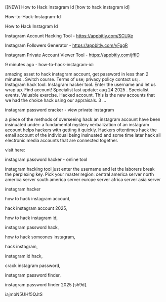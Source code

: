 [[NEW] How to Hack Instagram Id [how to hack instagram id]

How-to-Hack-Instagram-Id

How to Hack Instagram Id

Instagram Account Hacking Tool - https://appbitly.com/SCUXe

Instagram Followers Generator - https://appbitly.com/yFggR

Instagram Private Account Viewer Tool - https://appbitly.com/jfflD

9 minutes ago - how-to-hack-instagram-id:

 amazing asset to hack instagram account, get password in less than 2 minutes.. Switch course. Terms of use; privacy policy contact us; . Instagram hack tool. Instagram hacker tool. Enter the username and let us wrap up. Find account! Specialist last update: aug 24 2025 . Specialist events. Valuable exercise. Hacked account. This is the new accounts that we had the choice hack using our appraisals. 3 ...

instagram password cracker - view private instagram

a piece of the methods of overseeing hack an instagram account have been insinuated under: a fundamental mystery verbalization of an instagram account helps hackers with getting it quickly. Hackers oftentimes hack the email account of the individual being insinuated and some time later hack all electronic media accounts that are connected together.

visit here:

instagram password hacker - online tool

 instagram hacking tool just enter the username and let the laborers break the perplexing key. Pick your master region: central america server north america server south america server europe server africa server asia server

instagram hacker

how to hack instagram account,

hack instagram account 2025,

how to hack instagram id,

instagram password hack,

how to hack someones instagram,

hack instagram,

instagram id hack,

crack instagram password,

instagram password finder,

instagram password finder 2025 [sh9d].

iajmbN5UHf5QJtS

